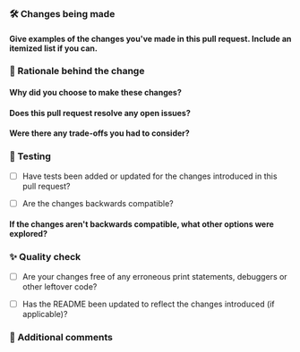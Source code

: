 ### 🛠 Changes being made

#### Give examples of the changes you've made in this pull request. Include an itemized list if you can.

### 🧠 Rationale behind the change

#### Why did you choose to make these changes?

#### Does this pull request resolve any open issues?

#### Were there any trade-offs you had to consider?

### 🧪 Testing

- [ ] Have tests been added or updated for the changes introduced in this pull request?

- [ ] Are the changes backwards compatible?

#### If the changes aren't backwards compatible, what other options were explored?

### ✨ Quality check

- [ ] Are your changes free of any erroneous print statements, debuggers or other leftover code?

- [ ] Has the README been updated to reflect the changes introduced (if applicable)?

### 💬 Additional comments
